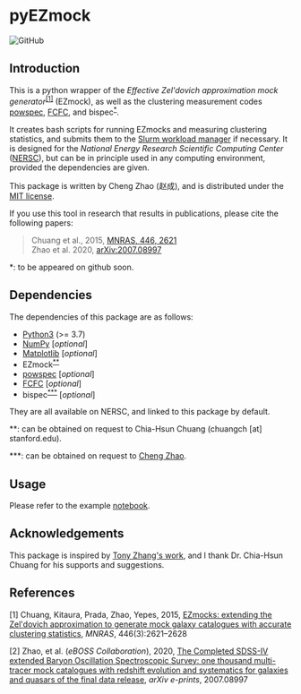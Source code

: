 # pyEZmock

![GitHub](https://img.shields.io/github/license/cheng-zhao/pyEZmock.svg)

## Introduction

This is a python wrapper of the *Effective Zel'dovich approximation mock generator*<sup>[\[1\]](#ref1)</sup> (EZmock), as well as the clustering measurement codes [powspec](https://github.com/cheng-zhao/powspec), [FCFC](https://github.com/cheng-zhao/FCFC), and bispec<sup>[*](#note1)</sup>.

It creates bash scripts for running EZmocks and measuring clustering statistics, and submits them to the [Slurm workload manager](https://slurm.schedmd.com/documentation.html) if necessary. It is designed for the *National Energy Research Scientific Computing Center* ([NERSC](https://www.nersc.gov/)), but can be in principle used in any computing environment, provided the dependencies are given.

This package is written by Cheng Zhao (赵成), and is distributed under the [MIT license](LICENSE.txt).

If you use this tool in research that results in publications, please cite the following papers:

> Chuang et al., 2015, [MNRAS, 446, 2621](https://ui.adsabs.harvard.edu/abs/2015MNRAS.446.2621C/abstract)<br />
> Zhao et al. 2020, [arXiv:2007.08997](https://ui.adsabs.harvard.edu/abs/2020arXiv200708997Z/abstract)

<span id="note1">*: to be appeared on github soon.</span>

## Dependencies

The dependencies of this package are as follows:

-   [Python3](https://www.python.org/)  (>= 3.7)
-   [NumPy](https://numpy.org/) \[*optional*\]
-   [Matplotlib](https://matplotlib.org/) \[*optional*\]
-   EZmock<sup>[**](#note2)</sup>
-   [powspec](https://github.com/cheng-zhao/powspec) \[*optional*\]
-   [FCFC](https://github.com/cheng-zhao/FCFC) \[*optional*\]
-   bispec<sup>[***](#note2)</sup> \[*optional*\]

They are all available on NERSC, and linked to this package by default.

<span id="note2">**: can be obtained on request to Chia-Hsun Chuang (chuangch \[at\] <span>stanford</span>.edu).</span>

<span id="note3">***: can be obtained on request to [Cheng Zhao](mailto:zhaocheng03@gmail.com).</span>

## Usage

Please refer to the example [notebook](example_pyez.ipynb).

## Acknowledgements

This package is inspired by [Tony Zhang's work](https://github.com/neutrinonerd3333/ezmock), and I thank Dr. Chia-Hsun Chuang for his supports and suggestions.

## References

<span id="ref1">\[1\]</span> Chuang, Kitaura, Prada, Zhao, Yepes, 2015, [EZmocks: extending the Zel'dovich approximation to generate mock galaxy catalogues with accurate clustering statistics](https://doi.org/10.1093/mnras/stu2301), *MNRAS*, 446(3):2621&ndash;2628

<span id="ref2">\[2\]</span> Zhao, et al. (*eBOSS Collaboration*), 2020, [The Completed SDSS-IV extended Baryon Oscillation Spectroscopic Survey: one thousand multi-tracer mock catalogues with redshift evolution and systematics for galaxies and quasars of the final data release](https://arxiv.org/abs/2007.08997), *arXiv e-prints*, 2007.08997
